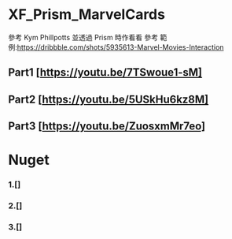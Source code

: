 # XF_Prism_MarvelCards
參考 Kym Phillpotts 並透過 Prism 時作看看
參考 範例:https://dribbble.com/shots/5935613-Marvel-Movies-Interaction

## Part1 [https://youtu.be/7TSwoue1-sM]
## Part2 [https://youtu.be/5USkHu6kz8M]
## Part3 [https://youtu.be/ZuosxmMr7eo]

# Nuget
### 1.[]
### 2.[]
### 3.[]
